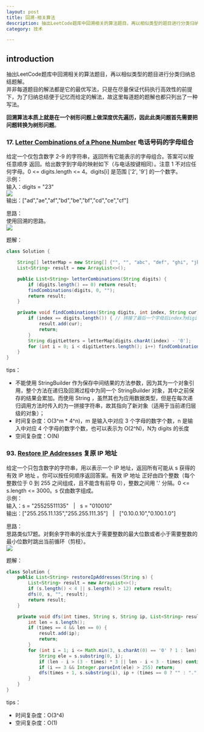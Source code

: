 ```yaml
---
layout: post
title: 回溯-相关算法
description: 抽出LeetCode题库中回溯相关的算法题目，再以相似类型的题目进行分类归纳总结题解。
category: 技术

---
```


## introduction 

抽出LeetCode题库中回溯相关的算法题目，再以相似类型的题目进行分类归纳总结题解。  
并非每道题目的解法都是它的最优写法，只是在尽量保证代码执行高效性的前提下，为了归纳总结便于记忆而给定的解法，故这里每道题的题解也都只列出了一种写法。

**回溯算法本质上就是在一个树形问题上做深度优先遍历，因此此类问题首先需要把问题转换为树形问题**。

### 17. [Letter Combinations of a Phone Number](https://leetcode-cn.com/problems/letter-combinations-of-a-phone-number/) 电话号码的字母组合

给定一个仅包含数字 2-9 的字符串，返回所有它能表示的字母组合。答案可以按 任意顺序 返回。给出数字到字母的映射如下（与电话按键相同）。注意 1 不对应任何字母。0 <= digits.length <= 4。digits[i] 是范围 ['2', '9'] 的一个数字。  
示例：  
输入：digits = "23"  
![](/images/2021-04-02-tree-algorithm/17-title.png)  
输出：["ad","ae","af","bd","be","bf","cd","ce","cf"]

思路：  
使用回溯的思路。  
![](/images/2021-04-02-tree-algorithm/17-answer.png)

题解：

```java
class Solution {

    String[] letterMap = new String[] {"", "", "abc", "def", "ghi", "jkl", "mno", "pqrs", "tuv", "wxyz"};
    List<String> result = new ArrayList<>();

    public List<String> letterCombinations(String digits) {
        if (digits.length() == 0) return result;
        findCombinations(digits, 0, "");
        return result;
    }

    private void findCombinations(String digits, int index, String cur) { // index 表示当前递归层级拼接的第几个字母，cur 用于保存中间结果
        if (index == digits.length()) { // 拼接了最后一个字母后index为digits长度减1，需要再次调用一次方法index为digits长度才添加到结果中
            result.add(cur);
            return;
        }
        String digitLetters = letterMap[digits.charAt(index) - '0'];
        for (int i = 0; i < digitLetters.length(); i++) findCombinations(digits, index + 1, cur + digitLetters.charAt(i));
    }
}
```

tips：

- 不能使用 StringBuilder 作为保存中间结果的方法参数，因为其为一个对象引用，整个方法在递归及回溯过程中为同一个 StringBuilder 对象，其中之前保存的结果会累加。而使用 String ，虽然其也为应用数据类型，但是在每次递归调用方法时传入的为一拼接字符串，故其指向了新对象（适用于当前递归层级的对象）；
- 时间复杂度：O(3^m * 4^n)，m 是输入中对应 3 个字母的数字个数，n 是输入中对应 4 个字母的数字个数，也可以表示为 O(2^N)，N为 digits 的长度
- 空间复杂度：O(N)

### 93. [Restore IP Addresses](https://leetcode-cn.com/problems/restore-ip-addresses/) 复原 IP 地址

给定一个只包含数字的字符串，用以表示一个 IP 地址，返回所有可能从 s 获得的 有效 IP 地址 。你可以按任何顺序返回答案。有效 IP 地址 正好由四个整数（每个整数位于 0 到 255 之间组成，且不能含有前导 0），整数之间用 '.' 分隔。0 <= s.length <= 3000。s 仅由数字组成。  
示例：  
输入：s = "25525511135"ㅤ|ㅤs = "010010"  
输出：["255.255.11.135","255.255.111.35"]ㅤ|ㅤ["0.10.0.10","0.100.1.0"]

思路：  
思路类似17题。对剩余字符串的长度大于需要整数的最大位数或者小于需要整数的最小位数时跳出当前循环（剪枝）。  
![](/images/2021-04-02-tree-algorithm/93.png)

题解：

```java
class Solution {
    public List<String> restoreIpAddresses(String s) {
        List<String> result = new ArrayList<>();
        if (s.length() < 4 || s.length() > 12) return result;
        dfs(0, s, "", result);
        return result;
    }

    private void dfs(int times, String s, String ip, List<String> result) { // s 为剩余字符串，ip 为中间结果
        int len = s.length();
        if (times == 4 && len == 0) {
            result.add(ip);
            return;
        }
        for (int i = 1; i <= Math.min(3, s.charAt(0) == '0' ? 1 : len); i++) {
            String ele = s.substring(0, i);
            if (len - i > (3 - times) * 3 || len - i < 3 - times) continue; // 剪枝
            if (i == 3 && Integer.parseInt(ele) > 255) return;
            dfs(times + 1, s.substring(i), ip + (times == 0 ? "" : ".") + ele, result);
        }
    }
}
```

tips：

- 时间复杂度：O(3^4)
- 空间复杂度：O(1)